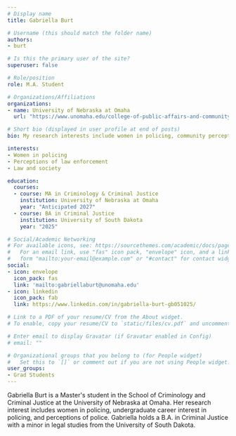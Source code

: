 ```yaml
---
# Display name
title: Gabriella Burt

# Username (this should match the folder name)
authors:
- burt

# Is this the primary user of the site?
superuser: false

# Role/position
role: M.A. Student

# Organizations/Affiliations
organizations:
- name: University of Nebraska at Omaha
  url: "https://www.unomaha.edu/college-of-public-affairs-and-community-service/criminology-and-criminal-justice/about-us/funded-graduate-students.php#Masters%20Students%20(funded%20on%20graduate%20assistantships)-main"

# Short bio (displayed in user profile at end of posts)
bio: My research interests include women in policing, community perceptions of law enforcement, and law.

interests:
- Women in policing
- Perceptions of law enforcement
- Law and society

education:
  courses:
  - course: MA in Criminology & Criminal Justice
    institution: University of Nebraska at Omaha
    year: "Anticipated 2027"
  - course: BA in Criminal Justice
    institution: University of South Dakota
    year: "2025"

# Social/Academic Networking
# For available icons, see: https://sourcethemes.com/academic/docs/page-builder/#icons
#   For an email link, use "fas" icon pack, "envelope" icon, and a link in the
#   form "mailto:your-email@example.com" or "#contact" for contact widget.
social:
- icon: envelope
  icon_pack: fas
  link: 'mailto:gabriellaburt@unomaha.edu'
- icon: linkedin
  icon_pack: fab
  link: https://www.linkedin.com/in/gabriella-burt-gb051025/

# Link to a PDF of your resume/CV from the About widget.
# To enable, copy your resume/CV to `static/files/cv.pdf` and uncomment the lines below.

# Enter email to display Gravatar (if Gravatar enabled in Config)
# email: ""

# Organizational groups that you belong to (for People widget)
#   Set this to `[]` or comment out if you are not using People widget.
user_groups:
- Grad Students
---
```

Gabriella Burt is a Master's student in the School of Criminology and Criminal Justice at the University of Nebraska at Omaha. Her research interest includes women in policing, undergraduate career interest in policing, and perceptions of police. Gabriella holds a B.A. in Criminal Justice with a minor in legal studies from the University of South Dakota.